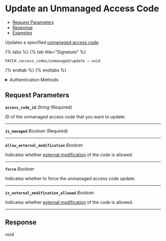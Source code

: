 # Update an Unmanaged Access Code

- [Request Parameters](./#request-parameters)
- [Response](./#response)
- [Examples](./#examples)

Updates a specified [unmanaged access code](https://docs.seam.co/latest/capability-guides/smart-locks/access-codes/migrating-existing-access-codes).

{% tabs %}
{% tab title="Signature" %}
```
PATCH /access_codes/unmanaged/update ⇒ void
```
{% endtab %}
{% endtabs %}

<details>

<summary>Authentication Methods</summary>

- API key
- Client session token
- Personal access token
  <br>Must also include the `seam-workspace` header in the request.

To learn more, see [Authentication](https://docs.seam.co/latest/api/authentication).
</details>

## Request Parameters

**`access_code_id`** *String* (Required)

ID of the unmanaged access code that you want to update.

---

**`is_managed`** *Boolean* (Required)

---

**`allow_external_modification`** *Boolean*

Indicates whether [external modification](https://docs.seam.co/latest/capability-guides/smart-locks/access-codes#external-modification) of the code is allowed.

---

**`force`** *Boolean*

Indicates whether to force the unmanaged access code update.

---

**`is_external_modification_allowed`** *Boolean*

Indicates whether [external modification](https://docs.seam.co/latest/capability-guides/smart-locks/access-codes#external-modification) of the code is allowed.

---


## Response

void

